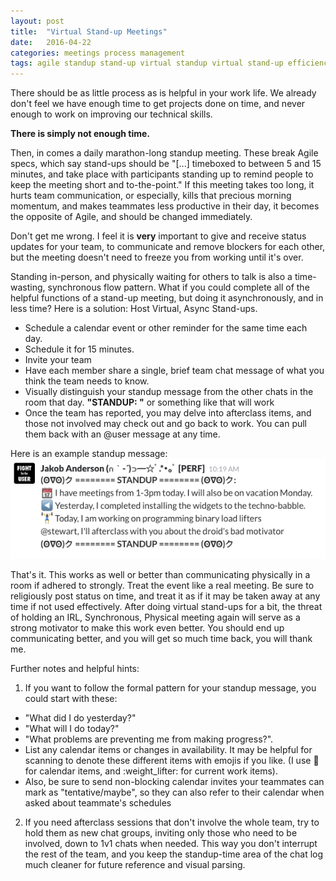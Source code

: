 ```yaml
---
layout: post
title:  "Virtual Stand-up Meetings"
date:   2016-04-22
categories: meetings process management
tags: agile standup stand-up virtual standup virtual stand-up efficiency virtual async standup virtual async stand-up async standup async stand-up
---
```


There should be as little process as is helpful in your work life. We already don't feel we have enough time to get projects done on time, and never enough to work on improving our technical skills.

**There is simply not enough time.**

Then, in comes a daily marathon-long standup meeting. These break Agile specs, which say stand-ups should be "[...] timeboxed to between 5 and 15 minutes, and take place with participants standing up to remind people to keep the meeting short and to-the-point." If this meeting takes too long, it hurts team communication, or especially, kills that precious morning momentum, and makes teammates less productive in their day, it becomes the opposite of Agile, and should be changed immediately.

Don't get me wrong. I feel it is **very** important to give and receive status updates for your team, to communicate and remove blockers for each other, but the meeting doesn't need to freeze you from working until it's over.

Standing in-person, and physically waiting for others to talk is also a time-wasting, synchronous flow pattern. What if you could complete all of the helpful functions of a stand-up meeting, but doing it asynchronously, and in less time? Here is a solution: Host Virtual, Async Stand-ups.

- Schedule a calendar event or other reminder for the same time each day. 
- Schedule it for 15 minutes.
- Invite your team
- Have each member share a single, brief team chat message of what you think the team needs to know.
- Visually distinguish your standup message from the other chats in the room that day. **"STANDUP: "** or something like that will work
- Once the team has reported, you may delve into afterclass items, and those not involved may check out and go back to work. You can pull them back with an @user message at any time.

Here is an example standup message:
![Virtual Stand-up chat example image](/assets/images/standup_message_2_opt-1461342648970.png)

That's it. This works as well or better than communicating physically in a room if adhered to strongly. Treat the event like a real meeting. Be sure to religiously post status on time, and treat it as if it may be taken away at any time if not used effectively. After doing virtual stand-ups for a bit, the threat of holding an IRL, Synchronous, Physical meeting again will serve as a strong motivator to make this work even better. You should end up communicating better, and you will get so much time back, you will thank me.


Further notes and helpful hints:

1. If you want to follow the formal pattern for your standup message, you could start with these:

  - "What did I do yesterday?"  
  - "What will I do today?"  
  - "What problems are preventing me from making progress?". 
  - List any calendar items or changes in availability. It may be helpful for scanning to denote these different items with emojis if you like. (I use :calendar: for calendar items, and :weight_lifter: for current work items). 
  - Also, be sure to send non-blocking calendar invites your teammates can mark as "tentative/maybe", so they can also refer to their calendar when asked about teammate's schedules

2. If you need afterclass sessions that don't involve the whole team, try to hold them as new chat groups, inviting only those who need to be involved, down to 1v1 chats when needed. This way you don't interrupt the rest of the team, and you keep the standup-time area of the chat log much cleaner for future reference and visual parsing.
